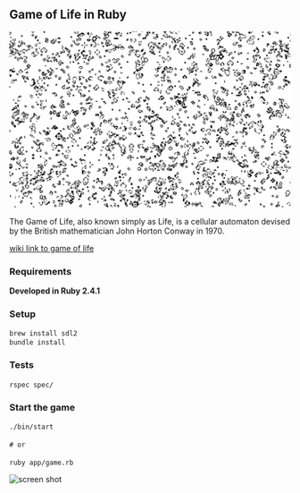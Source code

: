 ## Game of Life in Ruby

![screen shot](https://raw.githubusercontent.com/wontaeyang/game-of-life/master/Game_of_Life.png)

The Game of Life, also known simply as Life, is a cellular automaton devised by the British mathematician John Horton Conway in 1970.

[wiki link to game of life](https://en.wikipedia.org/wiki/Conway%27s_Game_of_Life)

### Requirements

**Developed in Ruby 2.4.1**

### Setup

```
brew install sdl2
bundle install
```

### Tests

```
rspec spec/
```

### Start the game

```
./bin/start

# or

ruby app/game.rb
```


![screen shot](https://raw.githubusercontent.com/wontaeyang/game-of-life/master/game_of_life.gi://raw.githubusercontent.com/wontaeyang/game-of-life/master/game_of_life.gif)
